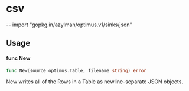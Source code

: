 # csv
--
    import "gopkg.in/azylman/optimus.v1/sinks/json"


## Usage

#### func  New

```go
func New(source optimus.Table, filename string) error
```
New writes all of the Rows in a Table as newline-separate JSON objects.
